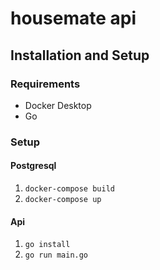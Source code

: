 # housemate api
## Installation and Setup

### Requirements
- Docker Desktop
- Go

### Setup
#### Postgresql
1. `docker-compose build`
1. `docker-compose up`

#### Api
1. `go install`
1. `go run main.go`
